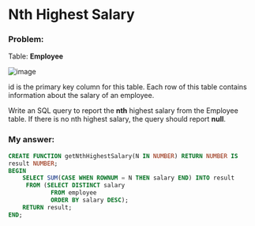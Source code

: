 # Nth Highest Salary

### Problem:

Table: **Employee**

![image](https://user-images.githubusercontent.com/48019306/210471265-506fddd8-2823-4d96-b3a9-f4c5198a9ef5.png)

id is the primary key column for this table.
Each row of this table contains information about the salary of an employee.

Write an SQL query to report the **nth** highest salary from the Employee table. If there is no nth highest salary, the query should report **null**.

### My answer:

````sql
CREATE FUNCTION getNthHighestSalary(N IN NUMBER) RETURN NUMBER IS
result NUMBER;
BEGIN
    SELECT SUM(CASE WHEN ROWNUM = N THEN salary END) INTO result
     FROM (SELECT DISTINCT salary
            FROM employee
            ORDER BY salary DESC);
    RETURN result;
END; 
````
